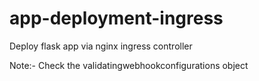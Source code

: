 # app-deployment-ingress
Deploy flask app via nginx ingress controller

Note:- Check the validatingwebhookconfigurations object
